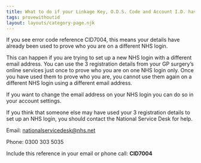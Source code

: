 ```yaml
---
title: What to do if your Linkage Key, O.D.S. Code and Account I.D. have already been used
tags: provewithoutid
layout: layouts/category-page.njk
---
```


If you see error code reference CID7004, this means your details have already been used to prove who you are on a different NHS login.

This can happen if you are trying to set up a new NHS login with a different email address. You can use the 3 registration details from your GP surgery’s online services just once to prove who you are on one NHS login only. Once you have used them to prove who you are, you cannot use them again on a different NHS login using a different email address. 

If you want to change the email address on your NHS login you can do so in your account settings. 

If you think that someone else may have used your 3 registration details to set up an NHS login, you should contact the National Service Desk for help.

Email: nationalservicedesk@nhs.net

Phone: 0300 303 5035

Include this reference in your email or phone call: **CID7004**
